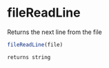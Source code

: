 # fileReadLine

Returns the next line from the file

```javascript
fileReadLine(file)
```

```javascript
returns string
```
